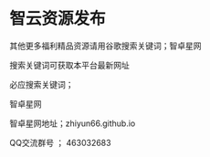 # 智云资源发布

其他更多福利精品资源请用谷歌搜索关键词；智卓星网

搜索关键词可获取本平台最新网址

必应搜索关键词；

智卓星网

智卓星网地址；zhiyun66.github.io

 QQ交流群号 ； 463032683
